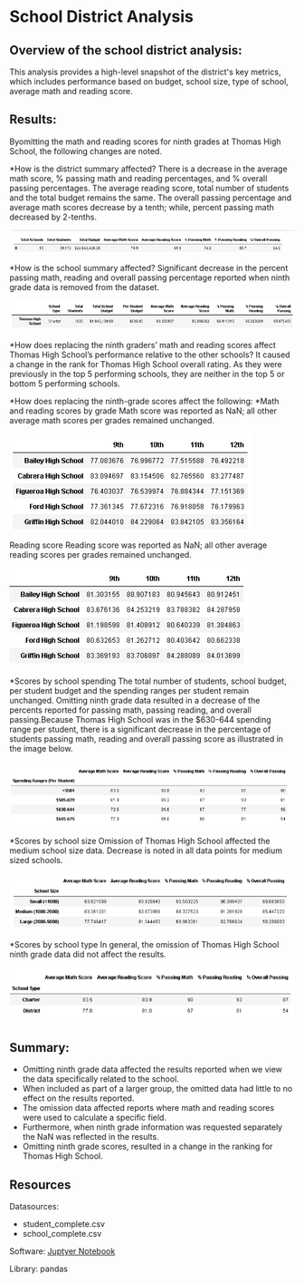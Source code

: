 # School District Analysis


## Overview of the school district analysis: 
This analysis provides a high-level snapshot of the district's key metrics, which includes performance based on budget, school size, type of school, average math and reading score.

## Results: 
Byomitting the math and reading scores for ninth grades at Thomas High School, the following changes are noted.

*How is the district summary affected?
There is a decrease in the average math score, % passing math and reading percentages, and % overall passing percentages. The average reading score, total number of students and the total budget remains the same. The overall passing percentage and average math scores decrease by a tenth; while, percent passing math decreased by 2-tenths.

<img src ='https://github.com/osbornej-tech/School_District_Analysis/blob/main/Resources/district_summary.png'>

*How is the school summary affected?
Significant decrease in the percent passing math, reading and overall passing percentage reported when ninth grade data is removed from the dataset. 

<img src ='https://github.com/osbornej-tech/School_District_Analysis/blob/main/Resources/School_summary.png'>

*How does replacing the ninth graders’ math and reading scores affect Thomas High School’s performance relative to the other schools?
It caused a change in the rank for Thomas High School overall rating. As they were previously in the top 5 performing schools, they are neither in the top 5 or bottom 5 performing schools. 

*How does replacing the ninth-grade scores affect the following:
*Math and reading scores by grade
Math score was reported as NaN; all other average math scores per grades remained unchanged.

<img src ='https://github.com/osbornej-tech/School_District_Analysis/blob/main/Resources/average_math_score.png'>


Reading score 
Reading score was reported as NaN; all other average reading scores per grades remained unchanged.

<img src ='https://github.com/osbornej-tech/School_District_Analysis/blob/main/Resources/average_reading_score.png'>

*Scores by school spending
The total number of students, school budget, per student budget and the spending ranges per student remain unchanged. Omitting ninth grade data resulted in a decrease of the percents reported for passing math, passing reading, and overall passing.Because Thomas High School was in the $630-644 spending range per student, there is a significant decrease in the percentage of students passing math, reading and overall passing score as illustrated in the image below.

<img src ='https://github.com/osbornej-tech/School_District_Analysis/blob/main/Resources/school_spending.png'>

*Scores by school size
Omission of Thomas High School affected the medium school size data. Decrease is noted in all data points for medium sized schools.

<img src ='https://github.com/osbornej-tech/School_District_Analysis/blob/main/Resources/scores_shool_size.png'>

*Scores by school type
In general, the omission of Thomas High School ninth grade data did not affect the results.

<img src ='https://github.com/osbornej-tech/School_District_Analysis/blob/main/Resources/summary_school_type.png'>

## Summary:
 
 - Omitting ninth grade data affected the results reported when we view the data specifically related to the school. 
 - When included as part of a larger group, the omitted data had little to no effect on the results reported.
 - The omission data affected reports where math and reading scores were used to calculate a specific field. 
 - Furthermore, when ninth grade information was requested separately the NaN was reflected in the results. 
 - Omitting ninth grade scores, resulted in a change in the ranking for Thomas High School.

## Resources
Datasources: 
* student_complete.csv
* school_complete.csv

Software: [Juptyer Notebook](https://github.com/osbornej-tech/School_District_Analysis/blob/main/PyCitySchools_Challenge.ipynb)

Library: pandas
